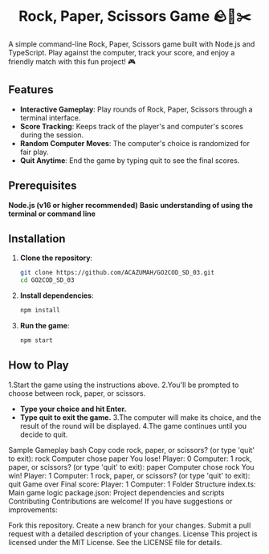 <h1 align="center">Rock, Paper, Scissors Game 🪨📄✂️</h1>

A simple command-line Rock, Paper, Scissors game built with Node.js and TypeScript. Play against the computer, track your score, and enjoy a friendly match with this fun project! 🎮

## Features
- **Interactive Gameplay**: Play rounds of Rock, Paper, Scissors through a terminal interface.
- **Score Tracking**: Keeps track of the player's and computer's scores during the session.
- **Random Computer Moves**: The computer's choice is randomized for fair play.
- **Quit Anytime**: End the game by typing quit to see the final scores.

## Prerequisites
 **Node.js (v16 or higher recommended)**
 **Basic understanding of using the terminal or command line**

## Installation

1. **Clone the repository**:
   ```bash
   git clone https://github.com/ACAZUMAH/GO2COD_SD_03.git
   cd GO2COD_SD_03
   ```

2. **Install dependencies**:
   ```bash
   npm install
   ```
3. **Run the game**:
   ```bash
   npm start
   ```
## How to Play
1.Start the game using the instructions above.
2.You'll be prompted to choose between rock, paper, or scissors.
  - **Type your choice and hit Enter.**
  - **Type quit to exit the game.**
3.The computer will make its choice, and the result of the round will be displayed.
4.The game continues until you decide to quit.


Sample Gameplay
bash
Copy code
rock, paper, or scissors? (or type 'quit' to exit): rock
Computer chose paper
You lose!
Player: 0 Computer: 1
rock, paper, or scissors? (or type 'quit' to exit): paper
Computer chose rock
You win!
Player: 1 Computer: 1
rock, paper, or scissors? (or type 'quit' to exit): quit
Game over
Final score: Player: 1 Computer: 1
Folder Structure
index.ts: Main game logic
package.json: Project dependencies and scripts
Contributing
Contributions are welcome! If you have suggestions or improvements:

Fork this repository.
Create a new branch for your changes.
Submit a pull request with a detailed description of your changes.
License
This project is licensed under the MIT License. See the LICENSE file for details.